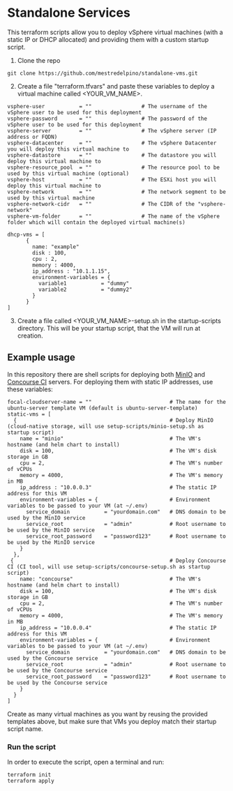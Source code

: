 # Standalone Services

This terraform scripts allow you to deploy vSphere virtual machines (with a static IP or DHCP allocated) and providing them with a custom startup script. 

1. Clone the repo

```
git clone https://github.com/mestredelpino/standalone-vms.git
```

2. Create a file "terraform.tfvars" and paste these variables to deploy a virtual machine called <YOUR_VM_NAME>.

```
vsphere-user           = ""                # The username of the vSphere user to be used for this deployment
vsphere-password       = ""                # The password of the vSphere user to be used for this deployment
vsphere-server         = ""                # The vSphere server (IP address or FQDN)
vsphere-datacenter     = ""                # The vSphere Datacenter you will deploy this virtual machine to
vsphere-datastore      = ""                # The datastore you will deploy this virtual machine to
vsphere-resource_pool  = ""                # The resource pool to be used by this virtual machine (optional)
vsphere-host           = ""                # The ESXi host you will deploy this virtual machine to
vsphere-network        = ""                # The network segment to be used by this virtual machine
vsphere-network-cidr   = ""                # The CIDR of the "vsphere-network"
vsphere-vm-folder      = ""                # The name of the vSphere folder which will contain the deployed virtual machine(s)

dhcp-vms = [
      {
        name: "example"
        disk : 100,
        cpu : 2,
        memory : 4000,
        ip_address : "10.1.1.15",
        environment-variables = {
          variable1           = "dummy"
          variable2           = "dummy2"
        }
      }
]
```

3. Create a file called <YOUR_VM_NAME>-setup.sh in the startup-scripts directory. This will be your startup script, that the VM will run at creation.

## Example usage

In this repository there are shell scripts for deploying both [MinIO](https://min.io/) and [Concourse CI](https://concourse-ci.org/) servers. 
For deploying them with static IP addresses, use these variables:

```
focal-cloudserver-name = ""                         # The name for the ubuntu-server template VM (default is ubuntu-server-template)
static-vms = [
  {                                                 # Deploy MinIO (cloud-native storage, will use setup-scripts/minio-setup.sh as startup script)
    name = "minio"                                  # The VM's hostname (and helm chart to install)
    disk = 100,                                     # The VM's disk storage in GB
    cpu = 2,                                        # The VM's number of vCPUs
    memory = 4000,                                  # The VM's memory in MB
    ip_address : "10.0.0.3"                         # The static IP address for this VM
    environment-variables = {                       # Environment variables to be passed to your VM (at ~/.env)
      service_domain           = "yourdomain.com"   # DNS domain to be used by the MinIO service
      service_root             = "admin"            # Root username to be used by the MinIO service
      service_root_password    = "password123"      # Root username to be used by the MinIO service
    }
  },
 {                                                  # Deploy Concourse CI (CI tool, will use setup-scripts/concourse-setup.sh as startup script)
    name: "concourse"                               # The VM's hostname (and helm chart to install)
    disk = 100,                                     # The VM's disk storage in GB
    cpu = 2,                                        # The VM's number of vCPUs
    memory = 4000,                                  # The VM's memory in MB
    ip_address = "10.0.0.4"                         # The static IP address for this VM
    environment-variables = {                       # Environment variables to be passed to your VM (at ~/.env)
      service_domain           = "yourdomain.com"   # DNS domain to be used by the Concourse service
      service_root             = "admin"            # Root username to be used by the Concourse service
      service_root_password    = "password123"      # Root username to be used by the Concourse service
    }
  }
]
```

Create as many virtual machines as you want by reusing the provided templates above, but make sure that VMs you deploy match their startup script name.

### Run the script

In order to execute the script, open a terminal and run:

```
terraform init
terraform apply
```

